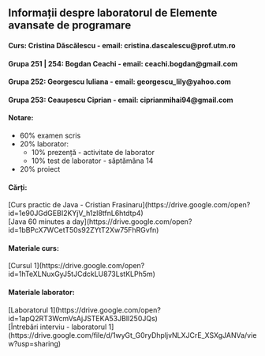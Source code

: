 <h2>Informații despre laboratorul de Elemente avansate de programare</h2>

<h4>Curs: Cristina Dăscălescu - email: cristina.dascalescu@prof.utm.ro </h4>
<h4>Grupa 251 | 254: Bogdan Ceachi - email: ceachi.bogdan@gmail.com </h4>
<h4>Grupa 252: Georgescu Iuliana - email: georgescu_lily@yahoo.com</h4>
<h4>Grupa 253: Ceaușescu Ciprian - email: ciprianmihai94@gmail.com</h4>

<h4>Notare: </h4>
<ul>
  <li>
    60% examen scris 
  </li>
  <li>
    20% laborator:
    <ul>
      <li>
        10% prezență - activitate de laborator
      </li>
      <li>
        10% test de laborator - săptămâna 14 
      </li>
    </ul>
  </li>
  <li>
    20% proiect
  </li>
</ul>

<h4>Cărți:</h4>
[Curs practic de Java - Cristian Frasinaru](https://drive.google.com/open?id=1e90JGdGEBI2KYjV_h1zl8tfnL6htdtp4)
<br>
[Java 60 minutes a day](https://drive.google.com/open?id=1bBPcX7WCetT50s92ZYtT2Xw75FhRGvfn)

<h4>Materiale curs:</h4>
[Cursul 1](https://drive.google.com/open?id=1hTeXLNuxGyJ5tJCdckLU873LstKLPh5m)
<br>

<h4>Materiale laborator:</h4>
[Laboratorul 1](https://drive.google.com/open?id=1apQ2RT3WcmVsAjJSTEKA53JBlI250JQs)
<br>
[Întrebări interviu - laboratorul 1](https://drive.google.com/file/d/1wyGt_G0ryDhpljvNLXJCrE_XSXgJANVa/view?usp=sharing)
<br>
